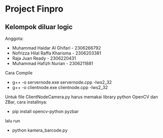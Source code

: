 # Project Finpro
## Kelompok diluar logic
Anggota:
- Muhammad Haidar Al Ghifari - 2306266792
- Nofrizza Hilal Raffa Kharisma - 2306203381
- Raja Juan Ready - 2306220431
- Muhammad Hafizh Nurian - 2306211881

Cara Compile
- g++ -o servernode.exe servernode.cpp -lws2_32
- g++ -o clientnode.exe clientnode.cpp -lws2_32


Untuk file ClientNodeCamera.py harus memakai library python OpenCV dan ZBar, cara installnya:
- pip install opencv-python pyzbar

lalu run
- python kamera_barcode.py
